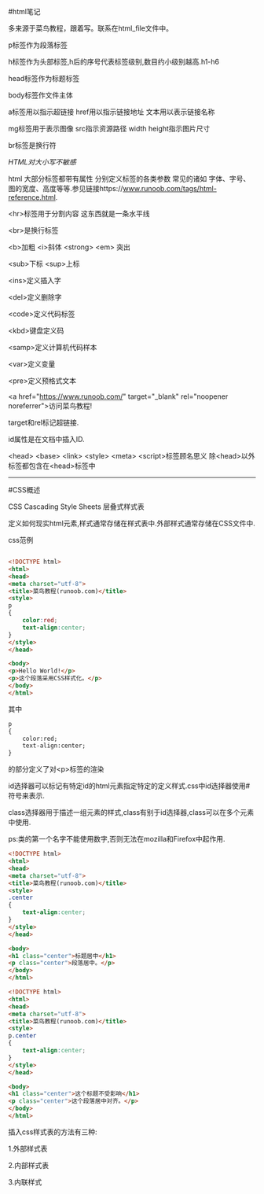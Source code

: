 #html笔记

多来源于菜鸟教程，跟着写。联系在html_file文件中。

p标签作为段落标签

h标签作为头部标签,h后的序号代表标签级别,数目约小级别越高.h1-h6

head标签作为标题标签

body标签作文件主体

a标签用以指示超链接 href用以指示链接地址 文本用以表示链接名称

mg标签用于表示图像 src指示资源路径 width height指示图片尺寸

br标签是换行符

*HTML对大小写不敏感*

html 大部分标签都带有属性 分别定义标签的各类参数 常见的诸如 字体、字号、图的宽度、高度等等.参见链接https://www.runoob.com/tags/html-reference.html.

\<hr>标签用于分割内容 这东西就是一条水平线

\<br>是换行标签

\<b>加粗 \<i>斜体 \<strong> \<em>
突出

\<sub>下标 \<sup>上标

\<ins>定义插入字

\<del>定义删除字

\<code>定义代码标签

\<kbd>键盘定义码

\<samp>定义计算机代码样本

\<var>定义变量

\<pre>定义预格式文本

\<a href="https://www.runoob.com/" target="_blank" rel="noopener noreferrer">访问菜鸟教程!</a>

target和rel标记超链接.

id属性是在文档中插入ID.

\<head> \<base> \<link> \<style> \<meta> \<script>标签顾名思义 除\<head>以外标签都包含在\<head>标签中

---

#CSS概述

CSS Cascading Style Sheets 层叠式样式表

定义如何现实html元素,样式通常存储在样式表中.外部样式通常存储在CSS文件中.

css范例

```html

<!DOCTYPE html>
<html>
<head>
<meta charset="utf-8">
<title>菜鸟教程(runoob.com)</title>
<style>
p
{
	color:red;
	text-align:center;
}
</style>
</head>

<body>
<p>Hello World!</p>
<p>这个段落采用CSS样式化。</p>
</body>
</html>

```

其中

```html
p
{
	color:red;
	text-align:center;
}
```


的部分定义了对\<p>标签的渲染


id选择器可以标记有特定id的html元素指定特定的定义样式.css中id选择器使用\#符号来表示.

class选择器用于描述一组元素的样式,class有别于id选择器,class可以在多个元素中使用.

ps:类的第一个名字不能使用数字,否则无法在mozilla和Firefox中起作用.

```html
<!DOCTYPE html>
<html>
<head>
<meta charset="utf-8">
<title>菜鸟教程(runoob.com)</title>
<style>
.center
{
	text-align:center;
}
</style>
</head>

<body>
<h1 class="center">标题居中</h1>
<p class="center">段落居中。</p>
</body>
</html>
```


```html
<!DOCTYPE html>
<html>
<head>
<meta charset="utf-8">
<title>菜鸟教程(runoob.com)</title>
<style>
p.center
{
	text-align:center;
}
</style>
</head>

<body>
<h1 class="center">这个标题不受影响</h1>
<p class="center">这个段落居中对齐。</p>
</body>
</html>
```

插入css样式表的方法有三种:

1.外部样式表

2.内部样式表

3.内联样式

